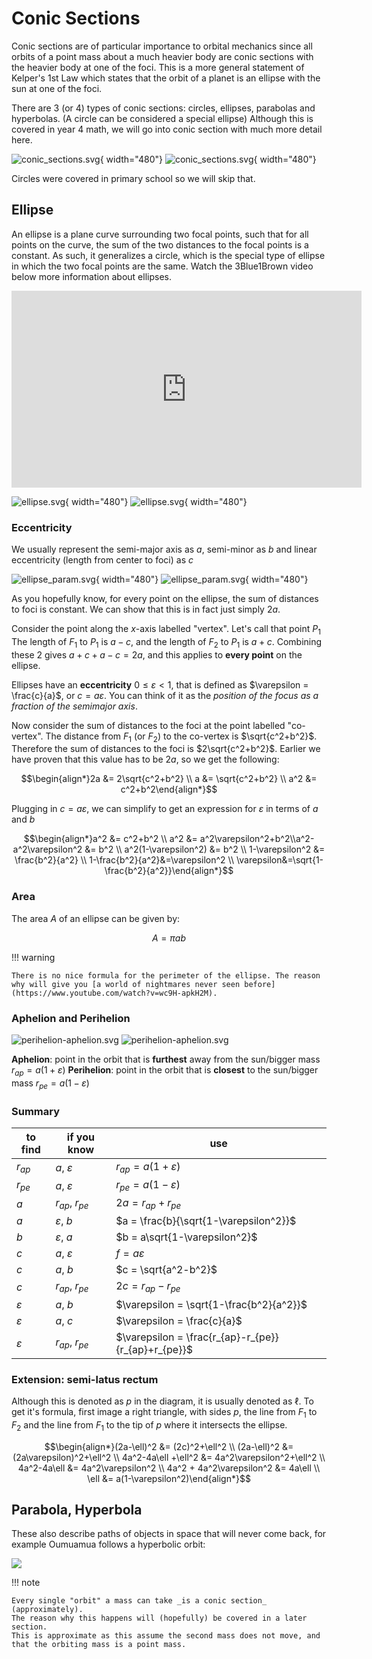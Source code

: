 # Conic Sections

Conic sections are of particular importance to orbital mechanics since all orbits of a point mass about a much heavier body
are conic sections with the heavier body at one of the foci. This is a more general statement of
Kelper's 1st Law which states that the orbit of a planet is an ellipse with the sun at one of the foci.

There are 3 (or 4) types of conic sections: circles, ellipses, parabolas and hyperbolas. (A circle can be considered a special ellipse)
Although this is covered in year 4 math, we will go into conic section with much more detail here.

![conic_sections.svg](../img/conic_sections.svg#only-light){ width="480"}
![conic_sections.svg](../img/conic_sections_dark.svg#only-dark){ width="480"}

Circles were covered in primary school so we will skip that.

## Ellipse

An ellipse is a plane curve surrounding two focal points, such that for all points on the curve, the sum of the two
distances to the focal points is a constant. As such, it generalizes a circle, which is the special type of ellipse in
which the two focal points are the same. Watch the 3Blue1Brown video below more information about ellipses.

<iframe width="560" height="315" src="https://www.youtube-nocookie.com/embed/pQa_tWZmlGs" title="YouTube video player" frameborder="0" allow="accelerometer; autoplay; clipboard-write; encrypted-media; gyroscope; picture-in-picture" allowfullscreen></iframe>

![ellipse.svg](../img/ellipse.svg#only-light){ width="480"}
![ellipse.svg](../img/ellipse_dark.svg#only-dark){ width="480"}

### Eccentricity

We usually represent the semi-major axis as $a$, semi-minor as $b$ and linear eccentricity (length from center to foci) as $c$

![ellipse_param.svg](../img/ellipse_param.svg#only-light){ width="480"}
![ellipse_param.svg](../img/ellipse_param_dark.svg#only-dark){ width="480"}

As you hopefully know, for every point on the ellipse, the sum of distances to foci is constant. We can show that this is in fact just simply $2a$.

Consider the point along the $x$-axis labelled "vertex". Let's call that point $P_1$ The length of $F_1$ to $P_1$ is $a-c$, and the length of $F_2$ to $P_1$ is $a+c$. Combining these 2 gives $a+c+a-c=2a$, and this applies to **every point** on the ellipse.

Ellipses have an **eccentricity** $0\leq\varepsilon<1$, that is defined as $\varepsilon = \frac{c}{a}$, or $c=a\varepsilon$. You can think of it as the _position of the focus as a fraction of the semimajor axis_.

Now consider the sum of distances to the foci at the point labelled "co-vertex". The distance from $F_1$ (or $F_2$) to the co-vertex is $\sqrt{c^2+b^2}$. Therefore the sum of distances to the foci is $2\sqrt{c^2+b^2}$. Earlier we have proven that this value has to be $2a$, so we get the following:

$$\begin{align*}2a &= 2\sqrt{c^2+b^2} \\ a &= \sqrt{c^2+b^2} \\ a^2 &= c^2+b^2\end{align*}$$

Plugging in $c=a\varepsilon$, we can simplify to get an expression for $\varepsilon$ in terms of $a$ and $b$

$$\begin{align*}a^2 &= c^2+b^2 \\ a^2 &= a^2\varepsilon^2+b^2\\a^2-a^2\varepsilon^2 &= b^2 \\ a^2(1-\varepsilon^2) &= b^2 \\ 1-\varepsilon^2 &= \frac{b^2}{a^2} \\ 1-\frac{b^2}{a^2}&=\varepsilon^2 \\ \varepsilon&=\sqrt{1-\frac{b^2}{a^2}}\end{align*}$$

### Area

The area $A$ of an ellipse can be given by:

$$ A = \pi a b$$

!!! warning

    There is no nice formula for the perimeter of the ellipse. The reason why will give you [a world of nightmares never seen before](https://www.youtube.com/watch?v=wc9H-apkH2M).

### Aphelion and Perihelion

![perihelion-aphelion.svg](../img/perihelion_aphelion.svg#only-light)
![perihelion-aphelion.svg](../img/perihelion-aphelion-dark.svg#only-dark)

**Aphelion**: point in the orbit that is **furthest** away from the sun/bigger mass $r_{ap} = a(1+\varepsilon)$
**Perihelion**: point in the orbit that is **closest** to the sun/bigger mass $r_{pe} = a(1-\varepsilon)$

### Summary

| to find       | if you know        | use                                                 |
| ------------- | ------------------ | --------------------------------------------------- |
| $r_{ap}$      | $a$, $\varepsilon$ | $r_{ap} = a(1+\varepsilon)$                         |
| $r_{pe}$      | $a$, $\varepsilon$ | $r_{pe} = a(1-\varepsilon)$                         |
| $a$           | $r_{ap}$, $r_{pe}$ | $2a = r_{ap}+r_{pe}$                                |
| $a$           | $\varepsilon$, $b$ | $a = \frac{b}{\sqrt{1-\varepsilon^2}}$              |
| $b$           | $\varepsilon$, $a$ | $b = a\sqrt{1-\varepsilon^2}$                       |
| $c$           | $a$, $\varepsilon$ | $f = a\varepsilon$                                  |
| $c$           | $a$, $b$           | $c = \sqrt{a^2-b^2}$                                |
| $c$           | $r_{ap}$, $r_{pe}$ | $2c = r_{ap}-r_{pe}$                                |
| $\varepsilon$ | $a$, $b$           | $\varepsilon = \sqrt{1-\frac{b^2}{a^2}}$            |
| $\varepsilon$ | $a$, $c$           | $\varepsilon = \frac{c}{a}$                         |
| $\varepsilon$ | $r_{ap}$, $r_{pe}$ | $\varepsilon = \frac{r_{ap}-r_{pe}}{r_{ap}+r_{pe}}$ |

### Extension: semi-latus rectum

Although this is denoted as $p$ in the diagram, it is usually denoted as $\ell$. To get it's formula, first image a right triangle, with sides $p$, the line from $F_1$ to $F_2$ and the line from $F_1$ to the tip of $p$ where it intersects the ellipse.

$$\begin{align*}(2a-\ell)^2 &= (2c)^2+\ell^2 \\ (2a-\ell)^2 &= (2a\varepsilon)^2+\ell^2 \\ 4a^2-4a\ell +\ell^2 &= 4a^2\varepsilon^2+\ell^2 \\ 4a^2-4a\ell &= 4a^2\varepsilon^2 \\ 4a^2 + 4a^2\varepsilon^2  &= 4a\ell \\ \ell &= a(1-\varepsilon^2)\end{align*}$$

## Parabola, Hyperbola

These also describe paths of objects in space that will never come back, for example Oumuamua follows a hyperbolic orbit:

![](../img/oumuamua_orbit.png)

!!! note

    Every single "orbit" a mass can take _is a conic section_ (approximately).
    The reason why this happens will (hopefully) be covered in a later section.
    This is approximate as this assume the second mass does not move, and that the orbiting mass is a point mass.
